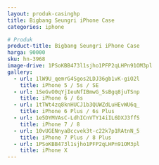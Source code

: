 ```yaml
---
layout: produk-casinghp
title: Bigbang Seungri iPhone Case
categories: iphone

# Produk
product-title: Bigbang Seungri iPhone Case
harga: 90000
sku: hn-3968
image-drive: 1PSoKBB473l1sjho1PFP2qLHPn91OM3pl
gallery:
  - url: 1lW9U_qemrG4Sgos2LDJ36gb1vK-giO2l
    title: iPhone 5 / 5s / SE
  - url: 1SeGvO0qYjIeuNfIBmwG_5sBgq8juTSnp
    title: iPhone 6 / 6s
  - url: 1tTWt4zq8knHUCJ1b3QUWZdLuHEvWU6q_
    title: iPhone 6 Plus / 6s Plus
  - url: 1e5DYMVAsC-LdhICnVTY14iIL6DXJ3ffS
    title: iPhone 7 / 8
  - url: 10vUGENnyaBccvek3t-c22k7p1RAtnN_5
    title: iPhone 7 Plus / 8 Plus
  - url: 1PSoKBB473l1sjho1PFP2qLHPn91OM3pl
    title: iPhone X
---
```

